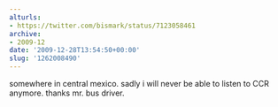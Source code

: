 ```yaml
---
alturls:
- https://twitter.com/bismark/status/7123058461
archive:
- 2009-12
date: '2009-12-28T13:54:50+00:00'
slug: '1262008490'
---
```


somewhere in central mexico. sadly i will never be able to listen to CCR anymore. thanks mr. bus driver.

